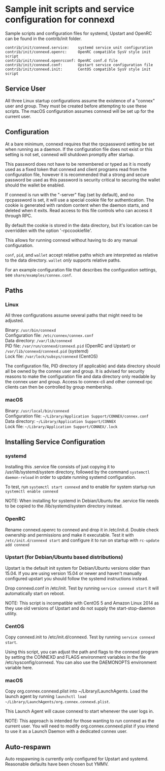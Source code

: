 Sample init scripts and service configuration for connexd
==========================================================

Sample scripts and configuration files for systemd, Upstart and OpenRC
can be found in the contrib/init folder.

    contrib/init/connexd.service:    systemd service unit configuration
    contrib/init/connexd.openrc:     OpenRC compatible SysV style init script
    contrib/init/connexd.openrcconf: OpenRC conf.d file
    contrib/init/connexd.conf:       Upstart service configuration file
    contrib/init/connexd.init:       CentOS compatible SysV style init script

Service User
---------------------------------

All three Linux startup configurations assume the existence of a "connex" user
and group.  They must be created before attempting to use these scripts.
The macOS configuration assumes connexd will be set up for the current user.

Configuration
---------------------------------

At a bare minimum, connexd requires that the rpcpassword setting be set
when running as a daemon.  If the configuration file does not exist or this
setting is not set, connexd will shutdown promptly after startup.

This password does not have to be remembered or typed as it is mostly used
as a fixed token that connexd and client programs read from the configuration
file, however it is recommended that a strong and secure password be used
as this password is security critical to securing the wallet should the
wallet be enabled.

If connexd is run with the "-server" flag (set by default), and no rpcpassword is set,
it will use a special cookie file for authentication. The cookie is generated with random
content when the daemon starts, and deleted when it exits. Read access to this file
controls who can access it through RPC.

By default the cookie is stored in the data directory, but it's location can be overridden
with the option '-rpccookiefile'.

This allows for running connexd without having to do any manual configuration.

`conf`, `pid`, and `wallet` accept relative paths which are interpreted as
relative to the data directory. `wallet` *only* supports relative paths.

For an example configuration file that describes the configuration settings,
see `share/examples/connex.conf`.

Paths
---------------------------------

### Linux

All three configurations assume several paths that might need to be adjusted.

Binary:              `/usr/bin/connexd`  
Configuration file:  `/etc/connex/connex.conf`  
Data directory:      `/var/lib/connexd`  
PID file:            `/var/run/connexd/connexd.pid` (OpenRC and Upstart) or `/var/lib/connexd/connexd.pid` (systemd)  
Lock file:           `/var/lock/subsys/connexd` (CentOS)  

The configuration file, PID directory (if applicable) and data directory
should all be owned by the connex user and group.  It is advised for security
reasons to make the configuration file and data directory only readable by the
connex user and group.  Access to connex-cli and other connexd rpc clients
can then be controlled by group membership.

### macOS

Binary:              `/usr/local/bin/connexd`  
Configuration file:  `~/Library/Application Support/CONNEX/connex.conf`  
Data directory:      `~/Library/Application Support/CONNEX`  
Lock file:           `~/Library/Application Support/CONNEX/.lock`  

Installing Service Configuration
-----------------------------------

### systemd

Installing this .service file consists of just copying it to
/usr/lib/systemd/system directory, followed by the command
`systemctl daemon-reload` in order to update running systemd configuration.

To test, run `systemctl start connexd` and to enable for system startup run
`systemctl enable connexd`

NOTE: When installing for systemd in Debian/Ubuntu the .service file needs to be copied to the /lib/systemd/system directory instead.

### OpenRC

Rename connexd.openrc to connexd and drop it in /etc/init.d.  Double
check ownership and permissions and make it executable.  Test it with
`/etc/init.d/connexd start` and configure it to run on startup with
`rc-update add connexd`

### Upstart (for Debian/Ubuntu based distributions)

Upstart is the default init system for Debian/Ubuntu versions older than 15.04. If you are using version 15.04 or newer and haven't manually configured upstart you should follow the systemd instructions instead.

Drop connexd.conf in /etc/init.  Test by running `service connexd start`
it will automatically start on reboot.

NOTE: This script is incompatible with CentOS 5 and Amazon Linux 2014 as they
use old versions of Upstart and do not supply the start-stop-daemon utility.

### CentOS

Copy connexd.init to /etc/init.d/connexd. Test by running `service connexd start`.

Using this script, you can adjust the path and flags to the connexd program by
setting the CONNEXD and FLAGS environment variables in the file
/etc/sysconfig/connexd. You can also use the DAEMONOPTS environment variable here.

### macOS

Copy org.connex.connexd.plist into ~/Library/LaunchAgents. Load the launch agent by
running `launchctl load ~/Library/LaunchAgents/org.connex.connexd.plist`.

This Launch Agent will cause connexd to start whenever the user logs in.

NOTE: This approach is intended for those wanting to run connexd as the current user.
You will need to modify org.connex.connexd.plist if you intend to use it as a
Launch Daemon with a dedicated connex user.

Auto-respawn
-----------------------------------

Auto respawning is currently only configured for Upstart and systemd.
Reasonable defaults have been chosen but YMMV.
